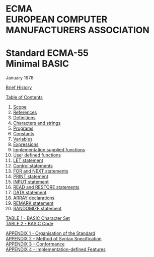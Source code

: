 <h1>ECMA<br>EUROPEAN COMPUTER MANUFACTURERS ASSOCIATION</h1>

# Standard ECMA-55<br>Minimal BASIC

January 1978

[Brief History](brief_history.md)

[Table of Contents](index.md)

  1. [Scope](1_scope.md)
  2. [References](2_references.md)
  3. [Definitions](3_definitions.md)
  4. [Characters and strings](4_chracters_and_strings.md)
  5. [Programs](5_programs.md)
  6. [Constants](6_constants.md)
  7. [Variables](7_variables.md)
  8. [Expressions](8_expressions.md)
  9. [Implementation supplied functions](9_implementation_supplied_functions.md)
  10. [User defined functions](10_user_defined_functions.md)
  11. [LET statement](11_let_statement.md)
  12. [Control statements](12_control_statement.md)
  13. [FOR and NEXT statements](13_for_and_next_statements.md)
  14. [PRINT statement](14_print_statement.md)
  15. [INPUT statement](15_input_statement.md)
  16. [READ and RESTORE statements](16_read_and_restore_statements.md)
  17. [DATA statement](17_data_statement.md)
  18. [ARRAY declarations](18_array_declarations.md)
  19. [REMARK statement](19_remark_statement.md)
  20. [RANDOMIZE statement](20_randomize_statement.md)

[TABLE 1 - BASIC Character Set](basic_character_set.md)<br>
[TABLE 2 - BASIC Code](basic_code.md)

[APPENDIX 1 - Organisation of the Standard](organisation_of_the_standard.md)<br>
[APPENDIX 2 - Method of Syntax Specification](method_of_syntax_specification.md)<br>
[APPENDIX 3 - Conformance](conformance.md)<br>
[APPENDIX 4 - Implementation-defined Features](A4_implementation_defined_features.md)
